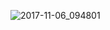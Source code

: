 ![2017-11-06_094801](https://user-images.githubusercontent.com/32138769/32430535-5bc473ce-c2d8-11e7-85c8-2e2d3f4fae53.png)
